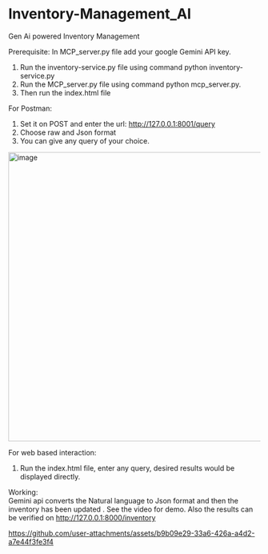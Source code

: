# Inventory-Management_AI
Gen Ai powered Inventory Management

Prerequisite: In MCP_server.py file add your google Gemini API key.

1) Run the inventory-service.py file using command python inventory-service.py  
2) Run the MCP_server.py file using command  python mcp_server.py.
3) Then run the index.html file

For Postman:
1)	Set it on POST and enter the url: http://127.0.0.1:8001/query 
2)	Choose raw and Json format 
3)	You can give any query of your choice. 

<img width="635" height="577" alt="image" src="https://github.com/user-attachments/assets/fd63ccaa-6c91-4709-aa42-b5504e6871f2" />

For web based interaction:
1) Run the index.html file, enter any query, desired results would be displayed directly.

Working:  
Gemini api converts the Natural language to Json format and then the inventory has been updated .
See the video for demo.
Also the results can be verified on http://127.0.0.1:8000/inventory 




https://github.com/user-attachments/assets/b9b09e29-33a6-426a-a4d2-a7e44f3fe3f4

